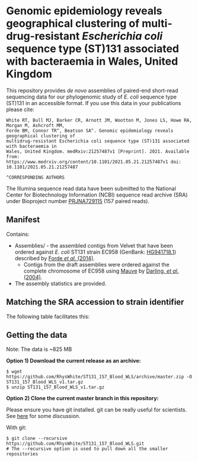 # Genomic epidemiology reveals geographical clustering of multi-drug-resistant *Escherichia coli* sequence type (ST)131 associated with bacteraemia in Wales, United Kingdom
This repository provides *de novo* assemblies of paired-end short-read sequencing data for our phylogenomic study of *E. coli* sequence type (ST)131 in an accessible format. If you use this data in your publications please cite:

```
White RT, Bull MJ, Barker CR, Arnott JM, Wootton M, Jones LS, Howe RA, Morgan M, Ashcroft MM,
Forde BM, Connor TR^, Beatson SA^. Genomic epidemiology reveals geographical clustering of 
multidrug-resistant Escherichia coli sequence type (ST)131 associated with bacteraemia in 
Wales, United Kingdom. medRxiv:21257487v1 [Preprint]. 2021. Available from: 
https://www.medrxiv.org/content/10.1101/2021.05.21.21257487v1 doi: 10.1101/2021.05.21.21257487

^CORRESPONDING AUTHORS
```

The Illumina sequence read data have been submitted to the National Center for Biotechnology Information (NCBI) sequence read archive (SRA) under Bioproject number [PRJNA729115](https://www.ncbi.nlm.nih.gov/bioproject/PRJNA729115) (157 paired reads).

## Manifest
Contains:
- Assemblies/ - the assembled contigs from Velvet that have been ordered against *E. coli* ST131 strain EC958 (GenBank: [HG941718.1](https://www.ncbi.nlm.nih.gov/nuccore/HG941718.1)) described by [Forde *et al.* (2014)](https://www.ncbi.nlm.nih.gov/pmc/articles/PMC4134206/).
  - Contigs from the draft assemblies were ordered against the complete chromosome of EC958 using [Mauve](http://darlinglab.org/mauve/mauve.html) by [Darling, *et al*. (2004)](https://www.ncbi.nlm.nih.gov/pmc/articles/PMC442156/).
- The assembly statistics are provided.

## Matching the SRA accession to strain identifier

The following table facilitates this:


## Getting the data
Note: The data is ~825 MB

**Option 1) Download the current release as an archive:**
```
$ wget https://github.com/RhysWhite/ST131_157_Blood_WLS/archive/master.zip -O ST131_157_Blood_WLS_v1.tar.gz
$ unzip ST131_157_Blood_WLS_v1.tar.gz
```

**Option 2) Clone the current master branch in this repository:**

Please ensure you have git installed. git can be really useful for scientists. See [here](http://blogs.biomedcentral.com/bmcblog/2013/02/28/version-control-for-scientific-research/) for some discussion.

With git:

```
$ git clone --recursive https://github.com/RhysWhite/ST131_157_Blood_WLS.git 
# The --recursive option is used to pull down all the smaller repositories
```
